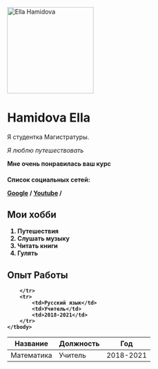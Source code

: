 <!DOCTYPE html>
<html lang="en">
<head>
    <meta charset="UTF-8">
    <meta http-equiv="X-UA-Compatible" content="IE=edge">
    <meta name="viewport" content="width=device-width, initial-scale=1.0">
    <meta name="keywords" content="cv, Resume ">
    <meta name="description" content="Это сайт-резюме">
    <title>Ella Cv Resume</title>
</head>
<body>

 <img src="nn.jpg" alt="Ella Hamidova" width="200">

 <h1>Hamidova Ella</h1>

 <p>Я студентка Магистратуры.</p>
<p><em>Я люблю путешествовать</em></p>
 
 <p><strong>Мне очень понравилась ваш курс</strong></p>

 <h4>Список социальных сетей:<h/4>

 <a href="https://www.google.com" target="_blank">Google</a>
 /
 <a href="https://www.youtube.com/" target="_blank">Youtube</a>
/

<h2>Мои хобби</h2>

<ol>
    <li>Путешествия</li>
    <li>Слушать музыку</li>
    <li>Читать книги</li>
    <li>Гулять</li>
</ol>

<h2>Опыт Работы</h2>

<table>
    <thead>
        <tr>
            <th>Название</th>
            <th>Должность</th>
            <th>Год</th>
        </tr>
    </thead>
    <tbody>
        <tr>
            <td>Математика</td>  
            <td>Учитель</td>  
            <td>2018-2021</td>  
    
        </tr>
        <tr>
            <td>Русский язык</td>
            <td>Учитель</td>
            <td>2018-2021</td>
        </tr>
    </tbody>
</table>
</body>
</html>


